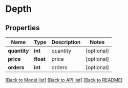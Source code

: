 # Depth

## Properties
Name | Type | Description | Notes
------------ | ------------- | ------------- | -------------
**quantity** | **int** | quantity | [optional] 
**price** | **float** | price | [optional] 
**orders** | **int** | orders | [optional] 

[[Back to Model list]](../README.md#documentation-for-models) [[Back to API list]](../README.md#documentation-for-api-endpoints) [[Back to README]](../README.md)

